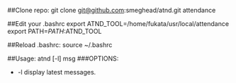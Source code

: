 ##Clone repo:
	git clone git@github.com:smeghead/atnd.git attendance

##Edit your .bashrc
	export ATND_TOOL=/home/fukata/usr/local/attendance
	export PATH=$PATH:$ATND_TOOL

##Reload .bashrc:
	source ~/.bashrc

##Usage:
	atnd [-l] msg
###OPTIONS:
- -l display latest messages.
